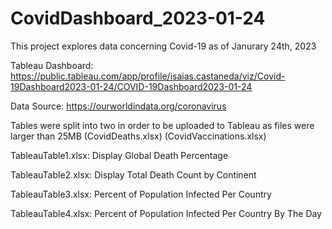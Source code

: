 # CovidDashboard_2023-01-24

This project explores data concerning Covid-19 as of Janurary 24th, 2023

Tableau Dashboard: https://public.tableau.com/app/profile/isaias.castaneda/viz/Covid-19Dashboard2023-01-24/COVID-19Dashboard2023-01-24

Data Source: https://ourworldindata.org/coronavirus

Tables were split into two in order to be uploaded to Tableau as files were larger than 25MB (CovidDeaths.xlsx) (CovidVaccinations.xlsx)

TableauTable1.xlsx: Display Global Death Percentage

TableauTable2.xlsx: Display Total Death Count by Continent

TableauTable3.xlsx: Percent of Population Infected Per Country

TableauTable4.xlsx: Percent of Population Infected Per Country By The Day
